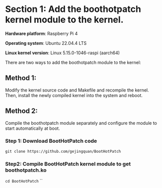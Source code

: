 # Section 1: Add the boothotpatch kernel module to the kernel.

**Hardware platform**: Raspberry Pi 4

**Operating system**: Ubuntu 22.04.4 LTS

**Linux kernel version**:  Linux 5.15.0-1046-raspi (aarch64)
 

There are two ways to add the boothotpatch module to the kernel:

## Method 1: 
Modify the kernel source code and Makefile and recompile the kernel. Then, install the newly compiled kernel into the system and reboot.

## Method 2: 
Compile the boothotpatch module separately and configure the module to start automatically at boot.

### Step 1: Download BootHotPatch code
`git clone https://github.com/gejingquan/BootHotPatch`

### Step2: Compile BootHotPatch kernel module to get boothotpatch.ko
`cd BootHotPatch`
``

